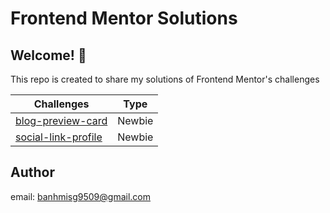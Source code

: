 # Frontend Mentor Solutions

## Welcome! 👋

This repo is created to share my solutions of Frontend Mentor's challenges

| Challenges                          | Type   |
| ----------------------------------- | ------ |
| [blog-preview-card](https://frontendmentor-solutions-xi.vercel.app/blog-preview-card) | Newbie |
| [social-link-profile](https://frontendmentor-solutions-xi.vercel.app/social-links-profile) | Newbie |

## Author

email: banhmisg9509@gmail.com
